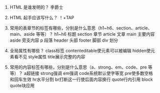 1. HTML 是谁发明的？ 李爵士


2. HTML 起手应该写什么？ ！+TAP


3. 常用的表章节的标签有哪些，分别是什么意思（h1~h6、section、article、main、aside 等等）？
h1~h6 标题 section 章节 article 文章 main 主要内容 aside 旁支内容 p 段落 header 头部 footer 脚部 div 划分


1. 全局属性有哪些？
class标签   contenteditable使元素可以被编辑   hidden使元素看不见   style属性   title展示完整的内容 


1. 常用的内容标签有哪些，分别是什么意思（a、strong、em、code、pre 等等）？
 a超链接 strong强调 em强调 code系统默认使字等宽 pre使多数空格和回车生效
 hr水平分割   br打断这一行使后面内容换行   quote行内引用   block quote块应用